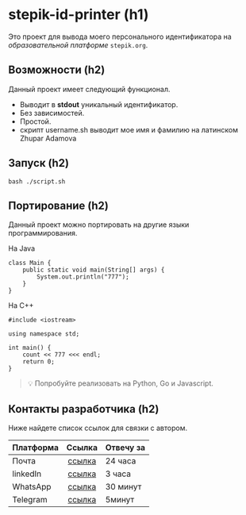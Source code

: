 # stepik-id-printer (h1)
Это проект для вывода моего персонального идентификатора на 
*образовательной платформе* ```stepik.org```.
## Возможности (h2)

Данный проект имеет следующий функционал.
- Выводит в **stdout** уникальный идентификатор.
- Без зависимостей.
- Простой.
- скрипт username.sh выводит мое имя и фамилию на латинском Zhupar 
Adamova

## Запуск (h2)
``` 
bash ./script.sh
```

## Портирование (h2)
Данный проект можно портировать на другие языки программирования.

На Java
```
class Main {
	public static void main(String[] args) {
		System.out.println("777");
	}
}
```
На С++
```
#include <iostream>

using namespace std;

int main() {
	count << 777 <<< endl;
	return 0;
}
```
> :bulb: Попробуйте реализовать на Python, Go и Javascript.

## Контакты разработчика (h2)
Ниже найдете список ссылок для связки с автором.

|**Платформа**|**Ссылка**                                  | **Отвечу за** |
|:-------------|:-------------------------------------------:|:--------------|
|Почта        |[ссылка](https://stepik.org/users/591923555)| 24 часа       |
|linkedIn     |[ссылка](https://stepik.org/users/591923555)| 3 часа        |
|WhatsApp     |[ссылка](https://stepik.org/users/591923555)| 30 минут      |
|Telegram     |[ссылка](https://stepik.org/users/591923555)| 5минут        |
